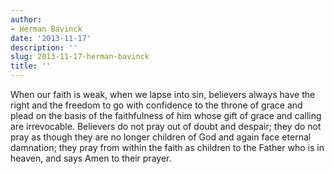 ```yaml
---
author:
- Herman Bavinck
date: '2013-11-17'
description: ''
slug: 2013-11-17-herman-bavinck
title: ''
---
```

When our faith is weak, when we lapse into sin, believers always have the right and the freedom to go with confidence to the throne of grace and plead on the basis of the faithfulness of him whose gift of grace and calling are irrevocable. Believers do not pray out of doubt and despair; they do not pray as though they are no longer children of God and again face eternal damnation; they pray from within the faith as children to the Father who is in heaven, and says Amen to their prayer.



